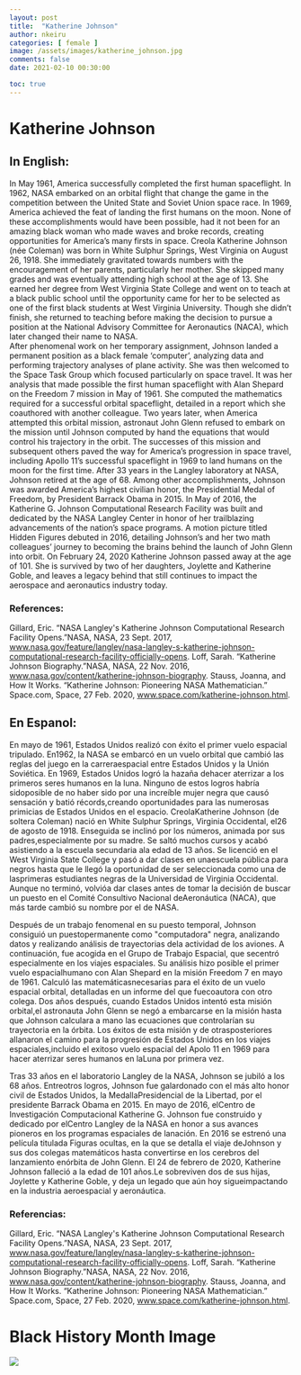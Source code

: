 ```yaml
---
layout: post
title:  "Katherine Johnson"
author: nkeiru
categories: [ female ]
image: /assets/images/katherine_johnson.jpg
comments: false
date: 2021-02-10 00:30:00

toc: true
---
```

<!-- English Section -->
# Katherine Johnson

## In English: 
In May 1961, America successfully completed the first human spaceflight. In 1962, NASA embarked on an orbital flight that change the game in the competition between the United State and Soviet Union space race. In 1969, America achieved the feat of landing the first humans on the  moon.  None  of  these  accomplishments  would  have  been  possible,  had  it  not  been  for  an  amazing black woman who made waves and broke records, creating opportunities for America’s many firsts in space. Creola Katherine Johnson (née Coleman) was born in White Sulphur Springs, West  Virginia  on  August  26,  1918.  She  immediately  gravitated  towards  numbers  with  the  encouragement  of  her  parents,  particularly  her  mother.  She  skipped  many  grades  and  was  eventually attending high school at the age of 13. She earned her degree from West Virginia State College  and  went  on  to teach  at  a  black  public  school  until  the  opportunity  came  for  her  to  be  selected as one of the first black students at West Virginia University. Though she didn’t finish, she returned to teaching before making the decision to pursue a position at the National Advisory Committee for Aeronautics (NACA), which later changed their name to NASA.  
After  phenomenal  work  on  her  temporary  assignment,  Johnson landed  a  permanent  position as a black female ‘computer’, analyzing data and performing trajectory analyses of plane activity.  She  was  then welcomed  to  the  Space  Task  Group  which  focused  particularly  on  space  travel. It was her analysis that made possible the first human spaceflight with Alan Shepard on the Freedom  7  mission  in  May  of  1961.  She  computed  the  mathematics  required  for  a  successful  orbital spaceflight, detailed in a report which she coauthored with another colleague. Two years later, when America attempted this orbital mission, astronaut John Glenn refused to embark on the mission  until  Johnson  computed  by  hand  the  equations  that  would  control  his  trajectory  in  the  orbit.  The  successes  of this  mission  and  subsequent  others  paved  the  way  for  America’s  progression in space travel, including Apollo 11’s successful spaceflight in 1969 to land humans on the moon for the first time.  After 33 years in the Langley laboratory at NASA, Johnson retired at the age of 68. Among other accomplishments, Johnson was awarded America’s highest civilian honor, the Presidential Medal of  Freedom,   by  President  Barrack  Obama  in  2015. In  May  of  2016,  the  Katherine  G.  Johnson Computational Research Facility was built and dedicated by the NASA Langley Center in honor of her trailblazing advancements of the nation’s space programs. A motion picture titled Hidden  Figures  debuted  in  2016,  detailing  Johnson’s  and her two  math  colleagues’  journey to becoming the brains behind the launch of John Glenn into orbit. On February 24, 2020 Katherine Johnson  passed  away  at  the  age  of  101.  She  is  survived  by  two  of  her  daughters,  Joylette  and  Katherine  Goble,  and  leaves  a  legacy  behind  that  still  continues  to  impact  the  aerospace  and  aeronautics industry today. 

### References:
Gillard, Eric. “NASA Langley's Katherine Johnson Computational Research Facility Opens.”NASA, NASA, 23 Sept. 2017, www.nasa.gov/feature/langley/nasa-langley-s-katherine-johnson-computational-research-facility-officially-opens. Loff, Sarah. “Katherine Johnson Biography.”NASA, NASA, 22 Nov. 2016, www.nasa.gov/content/katherine-johnson-biography. Stauss, Joanna, and How It Works. “Katherine Johnson: Pioneering NASA Mathematician.” Space.com, Space, 27 Feb. 2020, www.space.com/katherine-johnson.html.

<!-- Spanish Section -->
## En Espanol: 
En mayo de 1961, Estados Unidos realizó con éxito el primer vuelo espacial tripulado. En1962, la NASA se embarcó en un vuelo orbital que cambió las reglas del juego en la carreraespacial entre Estados Unidos y la Unión Soviética. En 1969, Estados Unidos logró la hazaña dehacer aterrizar a los primeros seres humanos en la luna. Ninguno de estos logros habría sidoposible de no haber sido por una increíble mujer negra que causó sensación y batió récords,creando oportunidades para las numerosas primicias de Estados Unidos en el espacio. CreolaKatherine Johnson (de soltera Coleman) nació en White Sulphur Springs, Virginia Occidental, el26   de   agosto   de   1918.   Enseguida   se   inclinó   por   los   números,   animada   por   sus   padres,especialmente por su madre. Se saltó muchos cursos y acabó asistiendo a la escuela secundaria ala edad de 13 años. Se licenció en el West Virginia State College y pasó a dar clases en unaescuela pública para negros hasta que le llegó la oportunidad de ser seleccionada como una de lasprimeras estudiantes negras de la Universidad de Virginia Occidental. Aunque no terminó, volvióa dar clases antes de tomar la decisión de buscar un puesto en el Comité Consultivo Nacional deAeronáutica (NACA), que más tarde cambió su nombre por el de NASA. 

Después de un trabajo fenomenal en su puesto temporal, Johnson consiguió un puestopermanente como "computadora" negra, analizando datos y realizando análisis de trayectorias dela actividad de los aviones. A continuación, fue acogida en el Grupo de Trabajo Espacial, que secentró especialmente en los viajes espaciales. Su análisis hizo posible el primer vuelo espacialhumano con Alan Shepard en la misión Freedom 7 en mayo de 1961. Calculó las matemáticasnecesarias   para   el   éxito   de   un   vuelo   espacial   orbital,   detalladas   en   un   informe   del   que   fuecoautora con otro colega. Dos años después, cuando Estados Unidos intentó esta misión orbital,el astronauta John Glenn se negó a embarcarse en la misión hasta que Johnson calculara a mano
las ecuaciones que controlarían su trayectoria en la órbita. Los éxitos de esta misión y de otrasposteriores allanaron el camino para la progresión de Estados Unidos en los viajes espaciales,incluido el exitoso vuelo espacial del Apolo 11 en 1969 para hacer aterrizar seres humanos en laLuna por primera vez.

Tras 33 años en el laboratorio Langley de la NASA, Johnson se jubiló a los 68 años. Entreotros logros, Johnson fue galardonado con el más alto honor civil de Estados Unidos, la MedallaPresidencial de la Libertad, por el presidente Barrack Obama en 2015. En mayo de 2016, elCentro de Investigación Computacional Katherine G. Johnson fue construido y dedicado por elCentro Langley de la NASA en honor a sus avances pioneros en los programas espaciales de lanación. En 2016 se estrenó una película titulada Figuras ocultas, en la que se detalla el viaje deJohnson y sus dos colegas matemáticos hasta convertirse en los cerebros del lanzamiento enórbita de John Glenn. El 24 de febrero de 2020, Katherine Johnson falleció a la edad de 101 años.Le sobreviven dos de sus hijas, Joylette y Katherine Goble, y deja un legado que aún hoy sigueimpactando en la industria aeroespacial y aeronáutica.

### Referencias:
Gillard, Eric. “NASA Langley's Katherine Johnson Computational Research Facility Opens.”NASA, NASA, 23 Sept. 2017, www.nasa.gov/feature/langley/nasa-langley-s-katherine-johnson-computational-research-facility-officially-opens. Loff, Sarah. “Katherine Johnson Biography.”NASA, NASA, 22 Nov. 2016, www.nasa.gov/content/katherine-johnson-biography. Stauss, Joanna, and How It Works. “Katherine Johnson: Pioneering NASA Mathematician.” Space.com, Space, 27 Feb. 2020, www.space.com/katherine-johnson.html. 

# Black History Month Image

![](/imake-bhm/assets/images/bhm-nk.jpg)